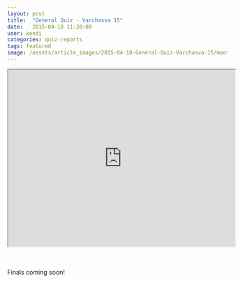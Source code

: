 ```yaml
---
layout: post
title:  "General Quiz - Varchasva 15"
date:   2015-04-18 11:30:00
user: kondi
categories: quiz-reports
tags: featured
image: /assets/article_images/2015-04-18-General-Quiz-Varchasva-15/mootwoot_white.png
---
```


<iframe src="https://docs.google.com/presentation/embed?id=1bNFsXKdkPL-EDxWHfCPuc-GvZES76qANIH8U6fOk5Kw&amp;start=false&amp;loop=false&amp; frameborder="0" width="520" height="405"></iframe>
<br><br><br>

Finals coming soon!


[mootwoot]:      http://mootwoot.com

